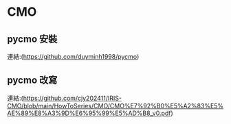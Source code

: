 # CMO

## pycmo 安裝
連結:(https://github.com/duyminh1998/pycmo)

## pycmo 改寫
連結:(https://github.com/cjy202411/IRIS-CMO/blob/main/HowToSeries/CMO/CMO%E7%92%B0%E5%A2%83%E5%AE%89%E8%A3%9D%E6%95%99%E5%AD%B8_v0.pdf)
